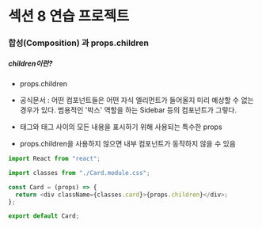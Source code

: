 # 섹션 8 연습 프로젝트

### 합성(Composition) 과 props.children
##### children이란?
- props.children
- 공식문서 : 어떤 컴포넌트들은 어떤 자식 엘리먼트가 들어올지 미리 예상할 수 없는 경우가 있다. 범용적인 '박스' 역할을 하는 Sidebar 등의 컴포넌트가 그렇다.
- 태그와 태그 사이의 모든 내용을 표시하기 위해 사용되는 특수한 props

- props.children을 사용하지 않으면 내부 컴포넌트가 동작하지 않을 수 있음

``` javascript
import React from "react";

import classes from "./Card.module.css";

const Card = (props) => {
  return <div className={classes.card}>{props.children}</div>;
};

export default Card;
```